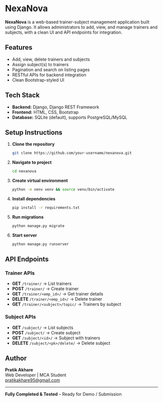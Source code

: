 
# NexaNova

**NexaNova** is a web-based trainer-subject management application built using Django. It allows administrators to add, view, and manage trainers and subjects, with a clean UI and API endpoints for integration.

## Features
- Add, view, delete trainers and subjects
- Assign subject(s) to trainers
- Pagination and search on listing pages
- RESTful APIs for backend integration
- Clean Bootstrap-styled UI

## Tech Stack
- **Backend:** Django, Django REST Framework
- **Frontend:** HTML, CSS, Bootstrap
- **Database:** SQLite (default), supports PostgreSQL/MySQL


## Setup Instructions

1. **Clone the repository**
    ```sh
    git clone https://github.com/your-username/nexanova.git
    ```

2. **Navigate to project**
    ```sh
    cd nexanova
    ```

3. **Create virtual environment**
    ```sh
    python -m venv venv && source venv/bin/activate
    ```

4. **Install dependencies**
    ```sh
    pip install -r requirements.txt
    ```

5. **Run migrations**
    ```sh
    python manage.py migrate
    ```

6. **Start server**
    ```sh
    python manage.py runserver
    ```

## API Endpoints

### Trainer APIs
- **GET** `/trainer/` → List trainers
- **POST** `/trainer/` → Create trainer
- **GET** `/trainer/<emp_id>/` → Get trainer details
- **DELETE** `/trainer/<emp_id>/` → Delete trainer
- **GET** `/trainer/<subject>/topic/` → Trainers by subject

### Subject APIs
- **GET** `/subject/` → List subjects
- **POST** `/subject/` → Create subject
- **GET** `/subject/<id>/` → Subject with trainers
- **DELETE** `/subject/<pk>/delete/` → Delete subject

## Author
**Pratik Akhare**  
Web Developer | MCA Student  
[pratikakhare95@gmail.com](mailto:pratikakhare95@gmail.com)

---

**Fully Completed & Tested** – Ready for Demo / Submission

